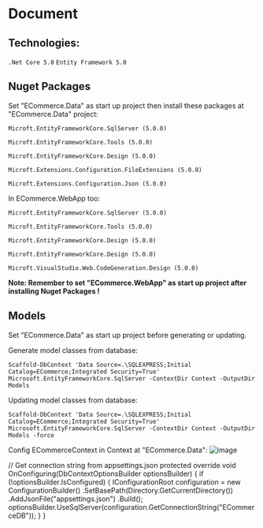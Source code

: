 # Document

## Technologies:
`.Net Core 5.0`
`Entity Framework 5.0`

## Nuget Packages

Set "ECommerce.Data" as start up project then install these packages at "ECommerce.Data" project:

`Microft.EntityFrameworkCore.SqlServer (5.0.0)`

`Microft.EntityFrameworkCore.Tools (5.0.0)`

`Microft.EntityFrameworkCore.Design (5.0.0)`

`Microft.Extensions.Configuration.FileExtensions (5.0.0)`

`Microft.Extensions.Configuration.Json (5.0.0)`


In ECommerce.WebApp too:

`Microft.EntityFrameworkCore.SqlServer (5.0.0)`

`Microft.EntityFrameworkCore.Tools (5.0.0)`

`Microft.EntityFrameworkCore.Design (5.0.0)`

`Microft.EntityFrameworkCore.Design (5.0.0)`

`Microft.VisualStudio.Web.CodeGeneration.Design (5.0.0)`

**Note: Remember to set "ECommerce.WebApp" as start up project after installing Nuget Packages !**


## Models

Set "ECommerce.Data" as start up project before generating or updating.
 
Generate model classes from database:

`Scaffold-DbContext 'Data Source=.\SQLEXPRESS;Initial Catalog=ECommerce;Integrated Security=True' Microsoft.EntityFrameworkCore.SqlServer -ContextDir Context -OutputDir Models`

Updating model classes from database:

`Scaffold-DbContext 'Data Source=.\SQLEXPRESS;Initial Catalog=ECommerce;Integrated Security=True' Microsoft.EntityFrameworkCore.SqlServer -ContextDir Context -OutputDir Models -force`

Config ECommerceContext in Context at "ECommerce.Data":
![image](https://user-images.githubusercontent.com/63220379/163608126-548f39c8-c2d1-47b5-8c3e-b05bfb8cebbd.png)

// Get connection string from appsettings.json
 protected override void OnConfiguring(DbContextOptionsBuilder optionsBuilder)
 {
   if (!optionsBuilder.IsConfigured)
     {
       IConfigurationRoot configuration = new ConfigurationBuilder()
           .SetBasePath(Directory.GetCurrentDirectory())
           .AddJsonFile("appsettings.json")
           .Build();
       optionsBuilder.UseSqlServer(configuration.GetConnectionString("ECommerceDB"));
     }
 }
